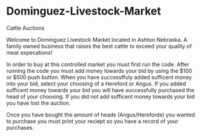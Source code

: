 # Dominguez-Livestock-Market
Cattle Auctions

Welcome to Dominguez Livestock Market located in Ashton Nebraska. 
A family owned business that raises the best cattle to exceed your quality of meat expecations!

In order to buy at this controlled market you must first run the code. 
After running the code you must add money towards your bid by using the $100 or $500 push button. 
When you have successffuly added sufficent money into your bid, select your choosing of a Hereford or Angus. 
If you added sufficent money towards your bid you will have successfully purchased the head of your choosing. 
If you did not add sufficent money towards your bid you have lost the auction. 

Once you have bought the amount of heads (Angus/Herefords) you wanted to purchase you must print your reciept so you have a record of your purchases.


